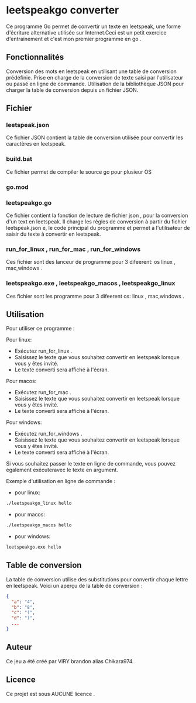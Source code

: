 # leetspeakgo converter

Ce programme Go permet de convertir un texte en leetspeak, une forme d'écriture alternative utilisée sur Internet.Ceci est un petit exercice d'entrainement et c'est mon premier programme en go .

## Fonctionnalités

Conversion des mots en leetspeak en utilisant une table de conversion prédéfinie.
Prise en charge de la conversion de texte saisi par l'utilisateur ou passé en ligne de commande.
Utilisation de la bibliothèque JSON pour charger la table de conversion depuis un fichier JSON.



## Fichier 


### leetspeak.json

Ce fichier JSON contient la table de conversion utilisée pour convertir les caractères en leetspeak.

### build.bat 

Ce fichier permet de compiler le source go pour plusieur OS 

### go.mod

### leetspeakgo.go 

Ce fichier contient la fonction de lecture de fichier json ,  pour la conversion d'un text  en leetspeak. Il charge les règles de conversion à partir du fichier leetspeak.json e, le code principal du programme et permet à l'utilisateur de saisir du texte à convertir en leetspeak.

### run_for_linux , run_for_mac , run_for_windows 

Ces fichier sont des lanceur de programme pour 3 difeerent: os linux , mac,windows .

### leetspeakgo.exe , leetspeakgo_macos , leetspeakgo_linux

Ces fichier sont les programme pour 3 difeerent os: linux , mac,windows .

## Utilisation

Pour utiliser ce programme :

Pour linux:

* Exécutez run_for_linux .
* Saisissez le texte que vous souhaitez convertir en leetspeak lorsque vous y êtes invité.
* Le texte converti sera affiché à l'écran.

Pour macos:

* Exécutez run_for_mac .
* Saisissez le texte que vous souhaitez convertir en leetspeak lorsque vous y êtes invité.
* Le texte converti sera affiché à l'écran.

Pour windows:

* Exécutez run_for_windows .
* Saisissez le texte que vous souhaitez convertir en leetspeak lorsque vous y êtes invité.
* Le texte converti sera affiché à l'écran.

Si vous souhaitez passer le texte en ligne de commande, vous pouvez également exécuteravec le texte en argument.

Exemple d'utilisation en ligne de commande :

* pour linux:
```bash
./leetspeakgo_linux hello
```

* pour macos:
```bash
./leetspeakgo_macos hello
```

* pour windows:

```bat
leetspeakgo.exe hello
```


## Table de conversion

La table de conversion utilise des substitutions pour convertir chaque lettre en leetspeak. Voici un aperçu de la table de conversion :

```json
{
  "a": "4",
  "b": "8",
  "c": "(",
  "d": ")",
  ...
}
```

## Auteur

Ce jeu a été créé par VIRY brandon alias Chikara974.

## Licence

Ce projet est sous AUCUNE licence .

